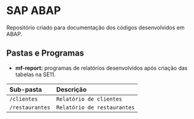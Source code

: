 
# SAP ABAP

Repositório criado para documentação dos códigos desenvolvidos em ABAP.



## Pastas e Programas

- **mf-report:** programas de relatórios desenvolvidos após criação das tabelas na SE11.

| Sub-pasta | Descrição                           |
| :-------- | :---------------------------------- |
| `/clientes` | `Relatório de clientes` |
| `/restaurantes` | `Relatório de restaurantes` |